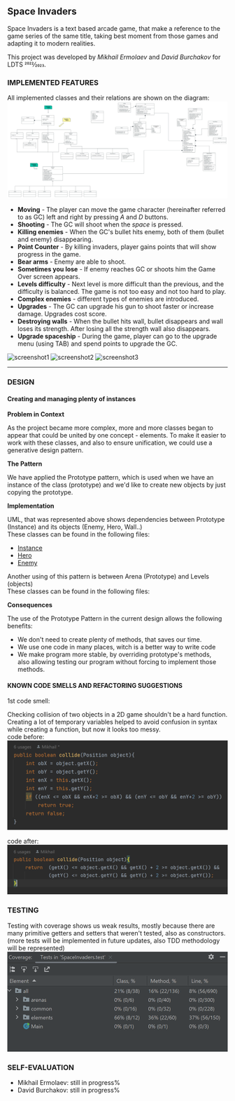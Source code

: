 ##  Space Invaders 

Space Invaders is a text based arcade game,
that make a reference to the game series of
the same title, taking best moment from those games
and adapting it to modern realities.

This project was developed by *Mikhail Ermolaev* and *David Burchakov* for LDTS 2022⁄2023.

### IMPLEMENTED FEATURES

All implemented classes and their relations are shown on the diagram:\
![UML diagram](/docs/images/SpaceInvadersDiagram.jpeg "UML diagram")

- **Moving** - The player can move the game character (hereinafter referred to as GC) 
left and right by pressing *A* and *D* buttons.
- **Shooting** - The GC will shoot when the *space* is pressed.
- **Killing enemies** - When the GC's bullet hits enemy, both of them
(bullet and enemy) disappearing.
- **Point Counter** - By killing invaders, player gains points
that will show progress in the game.
- **Bear arms** - Enemy are able to shoot.
- **Sometimes you lose** - If enemy reaches GC or shoots him
the Game Over screen appears.
- **Levels difficulty** - Next level is more difficult than the previous, and the difficulty is balanced. The game is not too easy and not too hard to play.
- **Complex enemies** - different types of enemies are introduced.
- **Upgrades** - The GC can upgrade his gun to shoot faster or increase damage. Upgrades cost score.
- **Destroying walls** - When the bullet hits wall, bullet disappears
and wall loses its strength. After losing all the strength wall 
also disappears.
- **Upgrade spaceship** - During the game, player can go to the upgrade menu (using TAB) and spend points
to upgrade the GC.

![screenshot1](/docs/images/screenshot1.png "main menu")
![screenshot2](/docs/images/screenshot2.png "gameplay")
![screenshot3](/docs/images/screenshot3.png "upgrade menu")

------

### DESIGN

#### Creating and managing plenty of instances
**Problem in Context**

As the project became more complex, more and more classes 
began to appear that could be united by one concept - elements.
To make it easier to work with these classes, and also to 
ensure unification, we could use a generative design pattern.

**The Pattern**

We have applied the Prototype pattern, which is used when we have an instance 
of the class (prototype) and we'd like to create new objects by just copying 
the prototype.

**Implementation**

UML, that was represented above shows dependencies between Prototype (Instance) 
and its objects (Enemy, Hero, Wall..)\
These classes can be found in the following files:
- [Instance](https://github.com/FEUP-LDTS-2022/project-l07gr06/blob/master/src/main/java/L7/Gr06/Elements/Instance.java)
- [Hero](https://github.com/FEUP-LDTS-2022/project-l07gr06/blob/master/src/main/java/L7/Gr06/Elements/Hero.java)
- [Enemy](https://github.com/FEUP-LDTS-2022/project-l07gr06/blob/master/src/main/java/L7/Gr06/Elements/Enemies/Enemy.java)

Another using of this pattern is between  Arena (Prototype) and Levels (objects)\
These classes can be found in the following files:


**Consequences**

The use of the Prototype Pattern in the current design allows the following benefits:
- We don't need to create plenty of methods, that saves our time.
- We use one code in many places, witch is a better way to write code
- We make program more stable, by overriding prototype's methods,  
also allowing testing our program without forcing to implement those methods.

#### KNOWN CODE SMELLS AND REFACTORING SUGGESTIONS

1st code smell:

Checking collision of two objects in a 2D game shouldn't be a hard function.\
Creating a lot of temporary variables helped to avoid confusion in syntax while 
creating a function, but now it looks too messy.\
code before:
![codeSmell1a](/docs/images/codeSmell1a.png "1st code smell (before)")

code after:
![codeSmell1b](/docs/images/codeSmell1b.png "1st code smell (after)")


### TESTING

Testing with coverage shows us weak results, mostly because
there are many primitive getters and setters that weren't tested,
also as constructors.\
(more tests will be implemented in future updates, 
also TDD methodology will be represented)
![Test coverage](/docs/images/coverage.png "Test with coverage")



### SELF-EVALUATION

- Mikhail Ermolaev: still in progress%
- David Burchakov:  still in progress%

